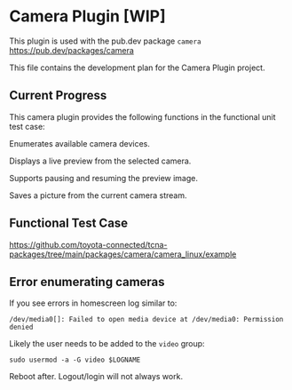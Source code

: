 # Camera Plugin [WIP]

This plugin is used with the pub.dev package `camera`
https://pub.dev/packages/camera

This file contains the development plan for the Camera Plugin project.

## Current Progress

This camera plugin provides the following functions in the functional unit test case:

Enumerates available camera devices.

Displays a live preview from the selected camera.

Supports pausing and resuming the preview image.

Saves a picture from the current camera stream.

## Functional Test Case

https://github.com/toyota-connected/tcna-packages/tree/main/packages/camera/camera_linux/example

## Error enumerating cameras

If you see errors in homescreen log similar to:

```
/dev/media0[]: Failed to open media device at /dev/media0: Permission denied
```

Likely the user needs to be added to the `video` group:

```
sudo usermod -a -G video $LOGNAME
```

Reboot after. Logout/login will not always work.